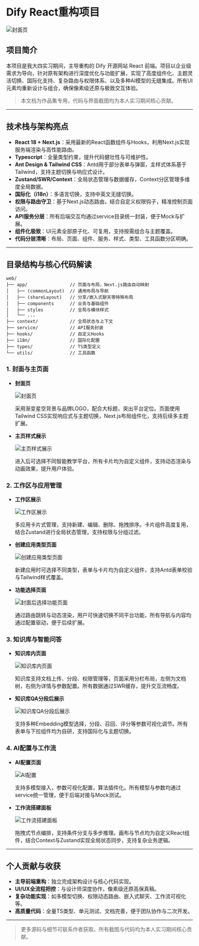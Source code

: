 # Dify React重构项目

![封面页](./images/封面页.png)

## 项目简介

本项目是我大四实习期间，主导重构的 Dify 开源网站 React 前端。项目以企业级需求为导向，针对原有架构进行深度优化与功能扩展，实现了高度组件化、主题灵活切换、国际化支持、复杂路由与权限体系、以及多种AI模型的无缝集成。所有UI元素均重新设计与组合，确保像素级还原与极致交互体验。

> 本文档为作品集专用，代码与界面截图均为本人实习期间核心贡献。

---

## 技术栈与架构亮点

- **React 18 + Next.js**：采用最新的React函数组件与Hooks，利用Next.js实现服务端渲染与高性能路由。
- **Typescript**：全量类型约束，提升代码健壮性与可维护性。
- **Ant Design & Tailwind CSS**：Antd用于部分表单与弹窗，主样式体系基于Tailwind，支持主题切换与响应式设计。
- **Zustand/SWR/Context**：全局状态管理与数据缓存，Context分区管理多维度全局数据。
- **国际化（i18n）**：多语言切换，支持中英文无缝切换。
- **权限与路由守卫**：基于Next.js动态路由，结合自定义权限钩子，精准控制页面访问。
- **API服务分层**：所有后端交互均通过service目录统一封装，便于Mock与扩展。
- **组件化极致**：UI元素全部原子化、可复用，支持按需组合与主题覆盖。
- **代码分层清晰**：布局、页面、组件、服务、样式、类型、工具函数分区明确。

---

## 目录结构与核心代码解读

```
web/
├── app/                // 页面与布局，Next.js路由自动映射
│   ├── (commonLayout)  // 通用布局与导航
│   ├── (shareLayout)   // 分享/嵌入式聊天等特殊布局
│   ├── components      // 业务与基础组件
│   ├── styles          // 全局与模块样式
│   └── ...
├── context/            // 全局状态与上下文
├── service/            // API服务封装
├── hooks/              // 自定义Hooks
├── i18n/               // 国际化配置
├── types/              // TS类型定义
└── utils/              // 工具函数
```

### 1. 封面与主页面

- **封面页**

  ![封面页](./images/封面页.png)

  采用渐变星空背景与品牌LOGO，配合大标题，突出平台定位。页面使用Tailwind CSS实现响应式与主题切换，Next.js布局组件化，支持后续多主题扩展。

- **主页样式展示**

  ![主页样式展示](./images/主页样式展示.png)

  进入后可选择不同智能教学平台，所有卡片均为自定义组件，支持动态渲染与动画效果，提升用户体验。

### 2. 工作区与应用管理

- **工作区展示**

  ![工作区展示](./images/工作区展示.jpg)

  多应用卡片式管理，支持新建、编辑、删除、拖拽排序。卡片组件高度复用，结合Zustand进行全局状态管理，支持权限与分组过滤。

- **创建应用类型页面**

  ![创建应用类型页面](./images/创建应用类型页面.png)

  新建应用时可选择不同类型，表单与卡片均为自定义组件，支持Antd表单校验与Tailwind样式覆盖。

- **功能选择页面**

  ![封面后选择功能页面](./images/封面后选择功能页面.png)

  通过路由跳转与动态渲染，用户可快速切换不同平台功能，所有导航与内容均通过配置驱动，便于后续扩展。

### 3. 知识库与智能问答

- **知识库内页面**

  ![知识库内页面](./images/知识库内页面.png)

  知识库支持文档上传、分段、权限管理等，页面采用分栏布局，左侧为文档树，右侧为详情与参数配置。所有数据通过SWR缓存，提升交互流畅度。

- **知识库QA分段后展示**

  ![知识库QA分段后展示](./images/知识库QA分段后展示.png)

  支持多种Embedding模型选择，分段、召回、评分等参数可视化调节。所有表单与下拉组件均为自研，支持国际化与主题切换。

### 4. AI配置与工作流

- **AI配置页面**

  ![AI配置](./images/AI配置.jpg)

  支持多模型接入，参数可视化配置，算法插件化。所有模型与参数均通过service统一管理，便于后端对接与Mock测试。

- **工作流搭建面板**

  ![工作流搭建面板](./images/工作流搭建面板.jpg)

  拖拽式节点编排，支持条件分支与多步推理。画布与节点均为自定义React组件，结合Context与Zustand实现全局状态同步，支持复杂业务逻辑。

---

## 个人贡献与收获

- **主导前端重构**：独立完成架构设计与核心代码实现。
- **UI/UX全流程把控**：与设计师深度协作，像素级还原高保真稿。
- **复杂功能实现**：如多模型切换、权限动态路由、嵌入式聊天、工作流可视化等。
- **高质量代码**：全量TS类型、单元测试、文档完善，便于团队协作与二次开发。

---

> 更多源码与细节可联系作者获取。所有截图与代码均为本人实习期间核心贡献。 